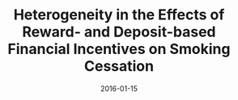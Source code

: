 ---
articlename2: Way To Quit 2
title: >-
  Heterogeneity in the Effects of Reward- and Deposit-based Financial Incentives on Smoking Cessation
date: 2016-01-15
summary: >-
  Heterogeneity among smokers in their acceptance and response to different forms of incentives suggests potential benefits of targeting behavior-change interventions based on patient characteristics.
authors: >-
  Scott D. Halpern, Benjamin French, Dylan S. Small, Kathryn Saulsgiver, Michael O. Harhay,  Janet Audrain-McGovern, George Loewenstein, David A. Asch, and Kevin G. Volpp
externallink: 'http://www.atsjournals.org/doi/full/10.1164/rccm.201601-0108OC'
journal: Am J Respir Crit Care Med
---